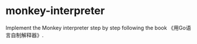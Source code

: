 # monkey-interpreter


Implement the Monkey interpreter step by step following the book 《用Go语言自制解释器》.